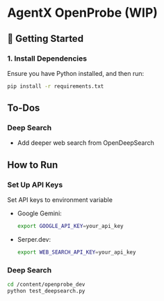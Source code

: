 # AgentX OpenProbe (WIP)

## 🚀 Getting Started  

### 1. Install Dependencies  
Ensure you have Python installed, and then run:
```bash  
pip install -r requirements.txt  
```

## To-Dos

### Deep Search
- Add deeper web search from OpenDeepSearch

## How to Run

### Set Up API Keys
Set API keys to environment variable
- Google Gemini:  
    ```bash  
    export GOOGLE_API_KEY=your_api_key
    ```

- Serper.dev:
    ```bash 
    export WEB_SEARCH_API_KEY=your_api_key
    ```

### Deep Search
```bash
cd /content/openprobe_dev
python test_deepsearch.py
```
